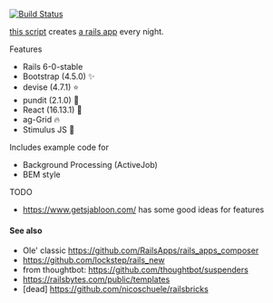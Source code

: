 [![Build Status](https://api.travis-ci.org/la-ruby/create-rails-app.svg?branch=master)](http://travis-ci.org/la-ruby/create-rails-app)

[this script](https://github.com/la-ruby/create-rails-app/blob/master/create-rails-app) creates [a rails app](https://github.com/la-ruby/web-common-core) every night.

Features

+ Rails 6-0-stable 
+ Bootstrap (4.5.0) :sparkles:
+ devise (4.7.1) :star:
+ pundit (2.1.0) :muscle:
+ React (16.13.1) :purple_heart:
+ ag-Grid :fire:
+ Stimulus JS :high_brightness:

Includes example code for

+ Background Processing (ActiveJob)
+ BEM style

TODO

 + https://www.getsjabloon.com/ has some good ideas for features

#### See also

-  Ole' classic https://github.com/RailsApps/rails_apps_composer
-  https://github.com/lockstep/rails_new
-  from thoughtbot: https://github.com/thoughtbot/suspenders
-  https://railsbytes.com/public/templates
-  [dead] https://github.com/nicoschuele/railsbricks
